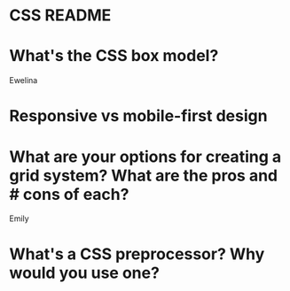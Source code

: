 # CSS README

# What's the CSS box model?
Ewelina

# Responsive vs mobile-first design

# What are your options for creating a grid system? What are the pros and # cons of each?

Emily

# What's a CSS preprocessor? Why would you use one?
